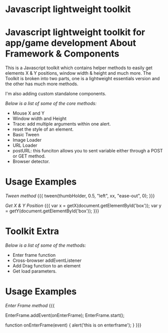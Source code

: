 Javascript lightweight toolkit
==============================
Javascript lightweight toolkit for app/game development
About Framework & Components
============================
This is a Javascript toolkit which contains helper methods to easily get elements X & Y positions, window width & height and much more. The Toolkit is broken into two parts, one is a lightweight essentials version and the other has much more methods.

I'm also adding custom standalone components.

*Below is a list of some of the core methods:*

 * Mouse X and Y
 * Window width and Height
 * Trace: add multiple arguments within one alert.
 * reset the style of an element.
 * Basic Tween
 * Image Loader
 * URL Loader
 * postURL: this funciton allows you to sent variable either through a POST or GET method.
 * Browser detector.


Usage Examples
==============
*Tween method*
{{{
tween(thumbHolder, 0.5, "left", xx, "ease-out", 0);
}}}

*Get X & Y Position*
{{{
var x = getX(document.getElementById('box'));
var y = getY(document.getElementById('box'));
}}}

Toolkit Extra
=============

*Below is a list of some of the methods:*
 * Enter frame function
 * Cross-browser addEventListener
 * Add Drag function to an element
 * Get load parameters.

Usage Examples
==============
*Enter Frame method*
{{{

EnterFrame.addEvent(onEnterFrame);
EnterFrame.start();

function onEnterFrame(event)
{
  alert('this is on enterframe');
}
}}}
